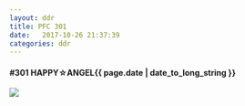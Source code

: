 ```yaml
---
layout: ddr
title: PFC 301
date:   2017-10-26 21:37:39
categories: ddr
---
```


#### **#301** HAPPY☆ANGEL<span class="pull-right">{{ page.date | date_to_long_string }}</span>
![](/images/pfc/301_HAPPY☆ANGEL.jpg)
